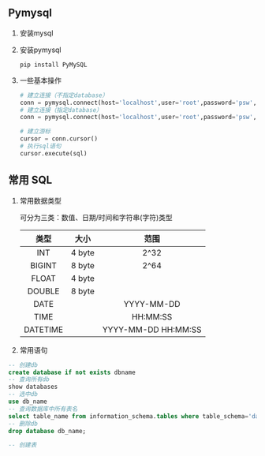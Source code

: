 ## Pymysql

1. 安装mysql

2. 安装pymysql

   ```shell
   pip install PyMySQL
   ```

3. 一些基本操作

   ```python
   # 建立连接（不指定database）
   conn = pymysql.connect(host='localhost',user='root',password='psw',charset='utf8mb4')
   # 建立连接（指定database）
   conn = pymysql.connect(host='localhost',user='root',password='psw',charset='utf8mb4',database='db_name')
   
   # 建立游标
   cursor = conn.cursor()
   # 执行sql语句
   cursor.execute(sql)
   ```

## 常用 SQL

1. 常用数据类型

   可分为三类：数值、日期/时间和字符串(字符)类型

   |   类型   |  大小  |        范围         |
   | :------: | :----: | :-----------------: |
   |   INT    | 4 byte |        2^32         |
   |  BIGINT  | 8 byte |        2^64         |
   |  FLOAT   | 4 byte |                     |
   |  DOUBLE  | 8 byte |                     |
   |   DATE   |        |     YYYY-MM-DD      |
   |   TIME   |        |      HH:MM:SS       |
   | DATETIME |        | YYYY-MM-DD HH:MM:SS |

   

2. 常用语句

```sql
-- 创建db
create database if not exists dbname
-- 查询所有db
show databases
-- 选中db
use db_name
-- 查询数据库中所有表名
select table_name from information_schema.tables where table_schema='database_name' and table_type='base table';
-- 删除db
drop database db_name;

-- 创建表

```

